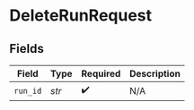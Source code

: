 # DeleteRunRequest


## Fields

| Field              | Type               | Required           | Description        |
| ------------------ | ------------------ | ------------------ | ------------------ |
| `run_id`           | *str*              | :heavy_check_mark: | N/A                |